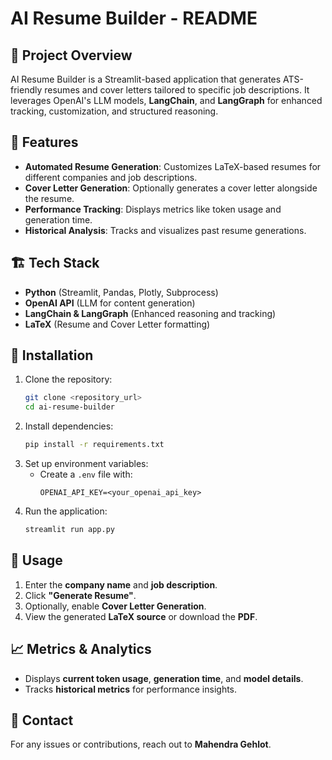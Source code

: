 # AI Resume Builder - README  

## 📌 Project Overview  
AI Resume Builder is a Streamlit-based application that generates ATS-friendly resumes and cover letters tailored to specific job descriptions. It leverages OpenAI's LLM models, **LangChain**, and **LangGraph** for enhanced tracking, customization, and structured reasoning.  

## 🎯 Features  
- **Automated Resume Generation**: Customizes LaTeX-based resumes for different companies and job descriptions.  
- **Cover Letter Generation**: Optionally generates a cover letter alongside the resume.  
- **Performance Tracking**: Displays metrics like token usage and generation time.  
- **Historical Analysis**: Tracks and visualizes past resume generations.  

## 🏗️ Tech Stack  
- **Python** (Streamlit, Pandas, Plotly, Subprocess)  
- **OpenAI API** (LLM for content generation)  
- **LangChain & LangGraph** (Enhanced reasoning and tracking)  
- **LaTeX** (Resume and Cover Letter formatting)  

## 🚀 Installation  
1. Clone the repository:  
   ```bash
   git clone <repository_url>
   cd ai-resume-builder
   ```
2. Install dependencies:  
   ```bash
   pip install -r requirements.txt
   ```
3. Set up environment variables:  
   - Create a `.env` file with:  
     ```
     OPENAI_API_KEY=<your_openai_api_key>
     ```
4. Run the application:  
   ```bash
   streamlit run app.py
   ```

## 📜 Usage  
1. Enter the **company name** and **job description**.  
2. Click **"Generate Resume"**.  
3. Optionally, enable **Cover Letter Generation**.  
4. View the generated **LaTeX source** or download the **PDF**.  

## 📈 Metrics & Analytics  
- Displays **current token usage**, **generation time**, and **model details**.  
- Tracks **historical metrics** for performance insights.  

## 📧 Contact  
For any issues or contributions, reach out to **Mahendra Gehlot**.